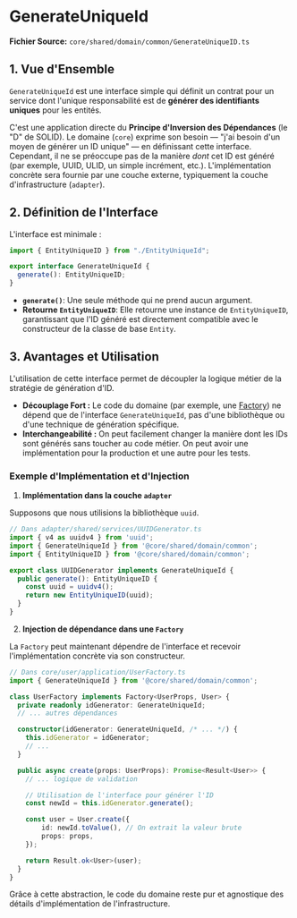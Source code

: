 # GenerateUniqueId

**Fichier Source:** `core/shared/domain/common/GenerateUniqueID.ts`

## 1. Vue d'Ensemble

`GenerateUniqueId` est une interface simple qui définit un contrat pour un service dont l'unique responsabilité est de **générer des identifiants uniques** pour les entités.

C'est une application directe du **Principe d'Inversion des Dépendances** (le "D" de SOLID). Le domaine (`core`) exprime son besoin — "j'ai besoin d'un moyen de générer un ID unique" — en définissant cette interface. Cependant, il ne se préoccupe pas de la manière *dont* cet ID est généré (par exemple, UUID, ULID, un simple incrément, etc.). L'implémentation concrète sera fournie par une couche externe, typiquement la couche d'infrastructure (`adapter`).

## 2. Définition de l'Interface

L'interface est minimale :

```typescript
import { EntityUniqueID } from "./EntityUniqueId";

export interface GenerateUniqueId {
  generate(): EntityUniqueID;
}
```

- **`generate()`**: Une seule méthode qui ne prend aucun argument.
- **Retourne `EntityUniqueID`**: Elle retourne une instance de `EntityUniqueID`, garantissant que l'ID généré est directement compatible avec le constructeur de la classe de base `Entity`.

## 3. Avantages et Utilisation

L'utilisation de cette interface permet de découpler la logique métier de la stratégie de génération d'ID.

- **Découplage Fort :** Le code du domaine (par exemple, une [Factory](./Factory.md)) ne dépend que de l'interface `GenerateUniqueId`, pas d'une bibliothèque ou d'une technique de génération spécifique.
- **Interchangeabilité :** On peut facilement changer la manière dont les IDs sont générés sans toucher au code métier. On peut avoir une implémentation pour la production et une autre pour les tests.

### Exemple d'Implémentation et d'Injection

1.  **Implémentation dans la couche `adapter`**

   Supposons que nous utilisions la bibliothèque `uuid`.

   ```typescript
   // Dans adapter/shared/services/UUIDGenerator.ts
   import { v4 as uuidv4 } from 'uuid';
   import { GenerateUniqueId } from '@core/shared/domain/common';
   import { EntityUniqueID } from '@core/shared/domain/common';

   export class UUIDGenerator implements GenerateUniqueId {
     public generate(): EntityUniqueID {
       const uuid = uuidv4();
       return new EntityUniqueID(uuid);
     }
   }
   ```

2.  **Injection de dépendance dans une `Factory`**

   La `Factory` peut maintenant dépendre de l'interface et recevoir l'implémentation concrète via son constructeur.

   ```typescript
   // Dans core/user/application/UserFactory.ts
   import { GenerateUniqueId } from '@core/shared/domain/common';

   class UserFactory implements Factory<UserProps, User> {
     private readonly idGenerator: GenerateUniqueId;
     // ... autres dépendances

     constructor(idGenerator: GenerateUniqueId, /* ... */) {
       this.idGenerator = idGenerator;
       // ...
     }

     public async create(props: UserProps): Promise<Result<User>> {
       // ... logique de validation

       // Utilisation de l'interface pour générer l'ID
       const newId = this.idGenerator.generate();

       const user = User.create({
           id: newId.toValue(), // On extrait la valeur brute
           props: props,
       });

       return Result.ok<User>(user);
     }
   }
   ```

Grâce à cette abstraction, le code du domaine reste pur et agnostique des détails d'implémentation de l'infrastructure.
